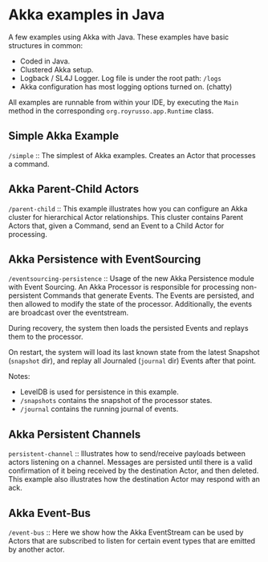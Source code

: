 Akka examples in Java
==============

A few examples using Akka with Java. These examples have basic structures in common:

* Coded in Java.
* Clustered Akka setup.
* Logback / SL4J Logger. Log file is under the root path: ``/logs``
* Akka configuration has most logging options turned on. (chatty)

All examples are runnable from within your IDE, by executing the ``Main`` method in the corresponding ``org.royrusso.app.Runtime`` class.

Simple Akka Example
------------------

``/simple`` :: The simplest of Akka examples. Creates an Actor that processes a command.

Akka Parent-Child Actors
------------------

``/parent-child`` :: This example illustrates how you can configure an Akka cluster for hierarchical Actor relationships.
This cluster contains Parent Actors that, given a Command, send an Event to a Child Actor for processing.

Akka Persistence with EventSourcing
------------------

``/eventsourcing-persistence`` :: Usage of the new Akka Persistence module with Event Sourcing. An Akka Processor is responsible for processing non-persistent Commands
that generate Events. The Events are persisted, and then allowed to modify the state of the processor. Additionally, the events are broadcast over the eventstream.

During recovery, the system then loads the persisted Events and replays them to the processor.

On restart, the system will load its last known state from the latest Snapshot (``snapshot`` dir), and replay all Journaled (``journal`` dir) Events after that point.

Notes:

* LevelDB is used for persistence in this example.
* ``/snapshots`` contains the snapshot of the processor states.
* ``/journal`` contains the running journal of events.

Akka Persistent Channels
-----------------------

``persistent-channel`` :: Illustrates how to send/receive payloads between actors listening on a channel. Messages are persisted until there is a valid confirmation
of it being received by the destination Actor, and then deleted. This example also illustrates how the destination Actor may respond with an ack.


Akka Event-Bus
------------------

``/event-bus`` :: Here we show how the Akka EventStream can be used by Actors that are subscribed to listen for certain event types that are emitted by another actor.
